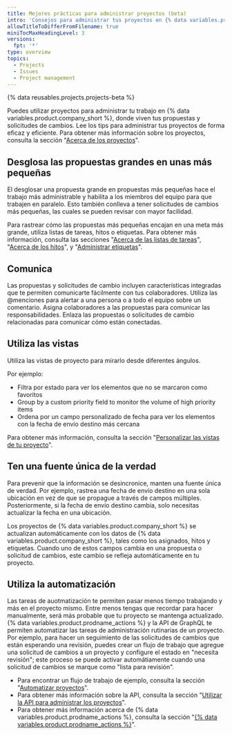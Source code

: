 ```yaml
---
title: Mejores prácticas para administrar proyectos (beta)
intro: 'Consejos para administrar tus proyectos en {% data variables.product.company_short %}.'
allowTitleToDifferFromFilename: true
miniTocMaxHeadingLevel: 3
versions:
  fpt: '*'
type: overview
topics:
  - Projects
  - Issues
  - Project management
---
```


{% data reusables.projects.projects-beta %}

Puedes utilizar proyectos para administrar tu trabajo en {% data variables.product.company_short %}, donde viven tus propuestas y solicitudes de cambios. Lee los tips para administrar tus proyectos de forma eficaz y eficiente. Para obtener más información sobre los proyectos, consulta la sección "[Acerca de los proyectos](/issues/trying-out-the-new-projects-experience/about-projects)".

## Desglosa las propuestas grandes en unas más pequeñas

El desglosar una propuesta grande en propuestas más pequeñas hace el trabajo más administrable y habilita a los miembros del equipo para que trabajen en paralelo. Esto también conlleva a tener solicitudes de cambios más pequeñas, las cuales se pueden revisar con mayor facilidad.

Para rastrear cómo las propuestas más pequeñas encajan en una meta más grande, utiliza listas de tareas, hitos o etiquetas. Para obtener más información, consulta las secciones "[Acerca de las listas de tareas](/issues/tracking-your-work-with-issues/creating-issues/about-task-lists)", "[Acerca de los hitos](/issues/using-labels-and-milestones-to-track-work/about-milestones)", y "[Administrar etiquetas](/issues/using-labels-and-milestones-to-track-work/managing-labels)".

## Comunica

Las propuestas y solicitudes de cambio incluyen características integradas que te permiten comunicarte fácilmente con tus colaboradores. Utiliza las @menciones para alertar a una persona o a todo el equipo sobre un comentario. Asigna colaboradores a las propuestas para comunicar las responsabilidades. Enlaza las propuestas o solicitudes de cambio relacionadas para comunicar cómo están conectadas.

## Utiliza las vistas

Utiliza las vistas de proyecto para mirarlo desde diferentes ángulos.

Por ejemplo:

- Filtra por estado para ver los elementos que no se marcaron como favoritos
- Group by a custom priority field to monitor the volume of high priority items
- Ordena por un campo personalizado de fecha para ver los elementos con la fecha de envío destino más cercana

Para obtener más información, consulta la sección "[Personalizar las vistas de tu proyecto](/issues/trying-out-the-new-projects-experience/customizing-your-project-views)".

## Ten una fuente única de la verdad

Para prevenir que la información se desincronice, manten una fuente única de verdad. Por ejemplo, rastrea una fecha de envío destino en una sola ubicación en vez de que se propague a través de campos múltiples. Posteriormente, si la fecha de envío destino cambia, solo necesitas actualizar la fecha en una ubicación.

Los proyectos de {% data variables.product.company_short %} se actualizan automáticamente con los datos de {% data variables.product.company_short %}, tales como los asignados, hitos y etiquetas. Cuando uno de estos campos cambia en una propuesta o solicitud de cambios, este cambio se refleja automáticamente en tu proyecto.

## Utiliza la automatización

Las tareas de auotmatización te permiten pasar menos tiempo trabajando y más en el proyecto mismo. Entre menos tengas que recordar para hacer manualmente, será más probable que tu proyecto se mantenga actualizado. {% data variables.product.prodname_actions %} y la API de GraphQL te permiten automatizar las tareas de administración rutinarias de un proyecto. Por ejemplo, para hacer un seguimiento de las solicitudes de cambios que están esperando una revisión, puedes crear un flujo de trabajo que agregue una solicitud de cambios a un proyecto y configure el estado en "necesita revisión"; este proceso se puede activar automátiamente cuando una solicitud de cambios se marque como "lista para revisión".

- Para encontrar un flujo de trabajo de ejemplo, consulta la sección "[Automatizar proyectos](/issues/trying-out-the-new-projects-experience/automating-projects)".
- Para obtener más información sobre la API, consulta la sección "[Utilizar la API para administrar los proyectos](/issues/trying-out-the-new-projects-experience/using-the-api-to-manage-projects)".
- Para obtener más información acerca de {% data variables.product.prodname_actions %}, consulta la sección "[{% data variables.product.prodname_actions %}](/actions)".

